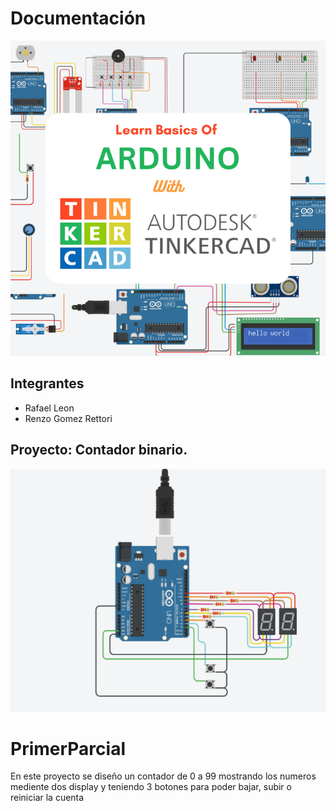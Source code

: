 
# Documentación 
![Tinkercad](./Image/arduino.png)


## Integrantes 
- Rafael Leon
- Renzo Gomez Rettori

## Proyecto: Contador binario.
![Tinkercad](./Image/Arduinodosdisplay.png)

# PrimerParcial
En este proyecto se diseño un contador de 0 a 99 mostrando los numeros mediente dos display y teniendo 3 botones para poder bajar, subir o reiniciar la cuenta
